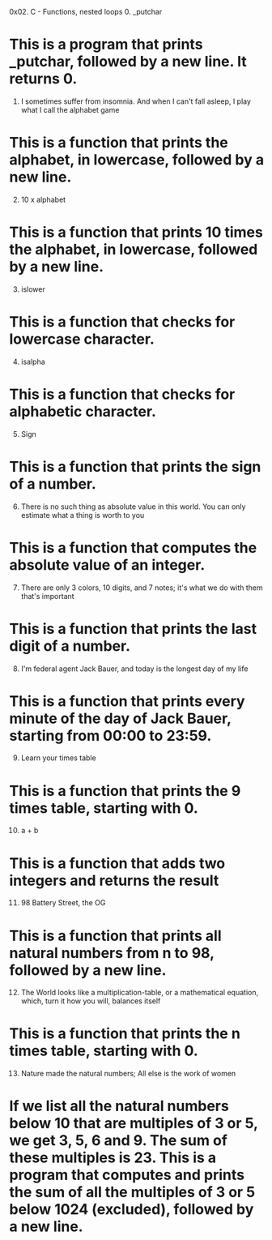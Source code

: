 0x02. C - Functions, nested loops
0. _putchar
# This is a program that prints _putchar, followed by a new line. It returns 0.
1. I sometimes suffer from insomnia. And when I can't fall asleep, I play what I call the alphabet game
# This is a function that prints the alphabet, in lowercase, followed by a new line.
2. 10 x alphabet
# This is a function that prints 10 times the alphabet, in lowercase, followed by a new line.
3. islower
# This is a function that checks for lowercase character.
4. isalpha
# This is  a function that checks for alphabetic character. 
5. Sign
# This is a function that prints the sign of a number.
6. There is no such thing as absolute value in this world. You can only estimate what a thing is worth to you
# This is a function that computes the absolute value of an integer.
7. There are only 3 colors, 10 digits, and 7 notes; it's what we do with them that's important
# This is  a function that prints the last digit of a number.
8. I'm federal agent Jack Bauer, and today is the longest day of my life
# This is a function that prints every minute of the day of Jack Bauer, starting from 00:00 to 23:59.
9. Learn your times table
# This is a function that prints the 9 times table, starting with 0.
10. a + b
# This is a function that adds two integers and returns the result
11. 98 Battery Street, the OG
# This is a function that prints all natural numbers from n to 98, followed by a new line.
12. The World looks like a multiplication-table, or a mathematical equation, which, turn it how you will, balances itself
# This is a function that prints the n times table, starting with 0.
13. Nature made the natural numbers; All else is the work of women
# If we list all the natural numbers below 10 that are multiples of 3 or 5, we get 3, 5, 6 and 9. The sum of these multiples is 23. This is a program that computes and prints the sum of all the multiples of 3 or 5 below 1024 (excluded), followed by a new line.



